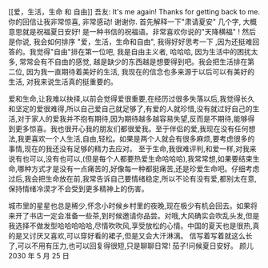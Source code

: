 [[爱，生活，生命 和 自由]]
吾友:
It's me again! Thanks for getting back to me.
你的回信让我非常惊喜, 非常感动! 谢谢你.
首先解释一下"肃请夏安" 几个字, 大概意思就是祝福夏日安好! 是一种书信的祝福语。非常喜欢你说的"天降横福" !
然后是你说, 我会如何排序 "爱，生活，生命和自由", 我得好好思考一下 ,因为还挺难回答的。我觉得"自由"排在第一位吧, 我是自由主义者, 哈哈哈, 因为生活中的困扰太多, 常常会有不自由的感觉, 越是缺少的东西越是想要得到吧。我会把生活排在第二位, 因为我一直期待着美好的生活, 我现在的信念也多来源于以后可以有美好的生活, 对我来说生活真的挺重要的。

爱和生命,让我难以抉择,以前会觉得爱很重要,在经历过很多失落以后,我觉得长久和坚定的爱很难得,所以自己爱自己就足够了,有爱的人就珍惜,没有就过好自己的生活,对于家人的爱我并不抱有期待,因为期待越多越容易失望,反而是不期待,能够得到更多惊喜。我也很开心我的朋友们都很爱我。至于伴侣的爱,我现在没有任何想法,我更喜欢一个人生活,自由,轻松。如果是两个人就会有很多麻烦,要考虑很多的事情,现在的我还没有足够的精力去应对。
至于生命,我很难评判,和爱一样,对我来说有也可以,没有也可以,(但是每个人都要热爱生命哈哈哈),我常常想,如果要结束生命,哪种方式才是没有一点痛苦的,好像每一种都挺痛苦,还是珍爱生命吧。仔细考虑过后,我会把生命放在前,我常告诉自己要情绪稳定,所以不论有没有爱,都别太在意,保持情绪冷漠才不会受到更多精神上的伤害。

城市里的星星也总是稀少,怀念小时候乡村里的夜晚,现在极少有机会回去。如果将来开了书店一定会准备一些茶,到时候邀请你品尝。对哦,大风确实会吹乱头发,但是我选择不做发型哈哈哈哈哈,尽情吹吹风,享受放松的心情。中国的夏天也是很热,真的是又讨厌又喜欢,可以穿好看的裙子,但是又会大汗淋漓。
信写着写着就这么长了,可以不用有压力,也可以回复得很短,只是聊聊日常!
茄子!问候夏日安好。
颜儿
2030 年 5 月 25 日